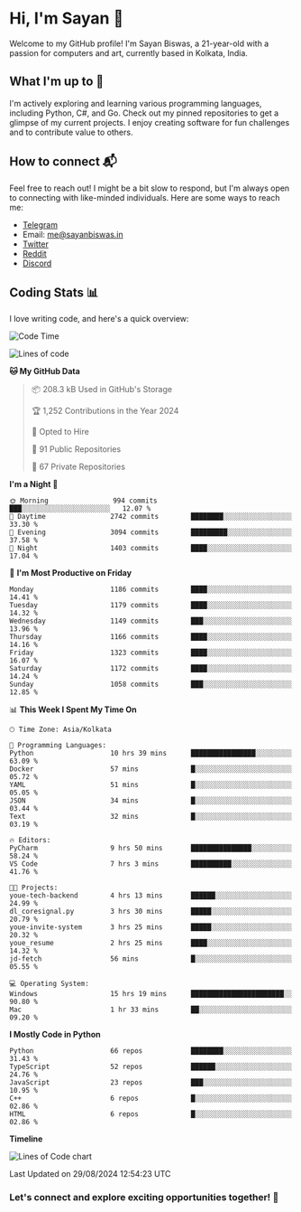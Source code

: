 # Hi, I'm Sayan 👋

Welcome to my GitHub profile! I'm Sayan Biswas, a 21-year-old with a passion for computers and art, currently based in Kolkata, India.

## What I'm up to 🚀

I'm actively exploring and learning various programming languages, including Python, C#, and Go. Check out my pinned repositories to get a glimpse of my current projects. I enjoy creating software for fun challenges and to contribute value to others.

## How to connect 📬

Feel free to reach out! I might be a bit slow to respond, but I'm always open to connecting with like-minded individuals. Here are some ways to reach me:

- [Telegram](https://t.me/dank_as_fuck)
- Email: [me@sayanbiswas.in](mailto:me@sayanbiswas.in)
- [Twitter](https://twitter.com/TheDankDel)
- [Reddit](https://www.reddit.com/user/dank_as_fuck_/)
- [Discord](https://discordapp.com/users/506536929152466945)

## Coding Stats 📊

I love writing code, and here's a quick overview:

<!--START_SECTION:waka-->
![Code Time](http://img.shields.io/badge/Code%20Time-1%2C697%20hrs%2032%20mins-blue)

![Lines of code](https://img.shields.io/badge/From%20Hello%20World%20I%27ve%20Written-5.9%20million%20lines%20of%20code-blue)

**🐱 My GitHub Data** 

> 📦 208.3 kB Used in GitHub's Storage 
 > 
> 🏆 1,252 Contributions in the Year 2024
 > 
> 💼 Opted to Hire
 > 
> 📜 91 Public Repositories 
 > 
> 🔑 67 Private Repositories 
 > 
**I'm a Night 🦉** 

```text
🌞 Morning                994 commits         ███░░░░░░░░░░░░░░░░░░░░░░   12.07 % 
🌆 Daytime                2742 commits        ████████░░░░░░░░░░░░░░░░░   33.30 % 
🌃 Evening                3094 commits        █████████░░░░░░░░░░░░░░░░   37.58 % 
🌙 Night                  1403 commits        ████░░░░░░░░░░░░░░░░░░░░░   17.04 % 
```
📅 **I'm Most Productive on Friday** 

```text
Monday                   1186 commits        ████░░░░░░░░░░░░░░░░░░░░░   14.41 % 
Tuesday                  1179 commits        ████░░░░░░░░░░░░░░░░░░░░░   14.32 % 
Wednesday                1149 commits        ███░░░░░░░░░░░░░░░░░░░░░░   13.96 % 
Thursday                 1166 commits        ████░░░░░░░░░░░░░░░░░░░░░   14.16 % 
Friday                   1323 commits        ████░░░░░░░░░░░░░░░░░░░░░   16.07 % 
Saturday                 1172 commits        ████░░░░░░░░░░░░░░░░░░░░░   14.24 % 
Sunday                   1058 commits        ███░░░░░░░░░░░░░░░░░░░░░░   12.85 % 
```


📊 **This Week I Spent My Time On** 

```text
🕑︎ Time Zone: Asia/Kolkata

💬 Programming Languages: 
Python                   10 hrs 39 mins      ████████████████░░░░░░░░░   63.09 % 
Docker                   57 mins             █░░░░░░░░░░░░░░░░░░░░░░░░   05.72 % 
YAML                     51 mins             █░░░░░░░░░░░░░░░░░░░░░░░░   05.05 % 
JSON                     34 mins             █░░░░░░░░░░░░░░░░░░░░░░░░   03.44 % 
Text                     32 mins             █░░░░░░░░░░░░░░░░░░░░░░░░   03.19 % 

🔥 Editors: 
PyCharm                  9 hrs 50 mins       ███████████████░░░░░░░░░░   58.24 % 
VS Code                  7 hrs 3 mins        ██████████░░░░░░░░░░░░░░░   41.76 % 

🐱‍💻 Projects: 
youe-tech-backend        4 hrs 13 mins       ██████░░░░░░░░░░░░░░░░░░░   24.99 % 
dl_coresignal.py         3 hrs 30 mins       █████░░░░░░░░░░░░░░░░░░░░   20.79 % 
youe-invite-system       3 hrs 25 mins       █████░░░░░░░░░░░░░░░░░░░░   20.32 % 
youe_resume              2 hrs 25 mins       ████░░░░░░░░░░░░░░░░░░░░░   14.32 % 
jd-fetch                 56 mins             █░░░░░░░░░░░░░░░░░░░░░░░░   05.55 % 

💻 Operating System: 
Windows                  15 hrs 19 mins      ███████████████████████░░   90.80 % 
Mac                      1 hr 33 mins        ██░░░░░░░░░░░░░░░░░░░░░░░   09.20 % 
```

**I Mostly Code in Python** 

```text
Python                   66 repos            ████████░░░░░░░░░░░░░░░░░   31.43 % 
TypeScript               52 repos            ██████░░░░░░░░░░░░░░░░░░░   24.76 % 
JavaScript               23 repos            ███░░░░░░░░░░░░░░░░░░░░░░   10.95 % 
C++                      6 repos             █░░░░░░░░░░░░░░░░░░░░░░░░   02.86 % 
HTML                     6 repos             █░░░░░░░░░░░░░░░░░░░░░░░░   02.86 % 
```



**Timeline**

![Lines of Code chart](https://raw.githubusercontent.com/Dank-del/Dank-del/main/assets/bar_graph.png)


 Last Updated on 29/08/2024 12:54:23 UTC
<!--END_SECTION:waka-->

### Let's connect and explore exciting opportunities together! 🚀

